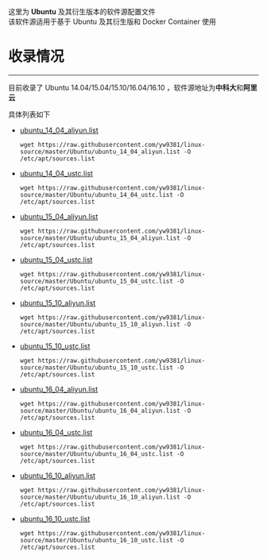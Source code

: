 这里为 **Ubuntu** 及其衍生版本的软件源配置文件  
该软件源适用于基于 Ubuntu 及其衍生版和 Docker Container 使用

# 收录情况
--------
目前收录了 Ubuntu 14.04/15.04/15.10/16.04/16.10 ，软件源地址为**中科大**和**阿里云**  

具体列表如下

- [ubuntu_14_04_aliyun.list](ubuntu_14_04_aliyun.list)  
	```
	wget https://raw.githubusercontent.com/yw9381/linux-source/master/Ubuntu/ubuntu_14_04_aliyun.list -O /etc/apt/sources.list
	```
- [ubuntu_14_04_ustc.list](ubuntu_14_04_ustc.list)  
	```
	wget https://raw.githubusercontent.com/yw9381/linux-source/master/Ubuntu/ubuntu_14_04_ustc.list -O /etc/apt/sources.list
	```
- [ubuntu_15_04_aliyun.list](ubuntu_15_04_aliyun.list)  
	```
	wget https://raw.githubusercontent.com/yw9381/linux-source/master/Ubuntu/ubuntu_15_04_aliyun.list -O /etc/apt/sources.list
	```
- [ubuntu_15_04_ustc.list](ubuntu_15_04_ustc.list)  
	```
	wget https://raw.githubusercontent.com/yw9381/linux-source/master/Ubuntu/ubuntu_15_04_ustc.list -O /etc/apt/sources.list
	```
- [ubuntu_15_10_aliyun.list](ubuntu_15_10_aliyun.list)  
	```
	wget https://raw.githubusercontent.com/yw9381/linux-source/master/Ubuntu/ubuntu_15_10_aliyun.list -O /etc/apt/sources.list
	```
- [ubuntu_15_10_ustc.list](ubuntu_15_10_ustc.list)  
	```
	wget https://raw.githubusercontent.com/yw9381/linux-source/master/Ubuntu/ubuntu_15_10_ustc.list -O /etc/apt/sources.list
	```
- [ubuntu_16_04_aliyun.list](ubuntu_16_04_aliyun.list)  
	```
	wget https://raw.githubusercontent.com/yw9381/linux-source/master/Ubuntu/ubuntu_16_04_aliyun.list -O /etc/apt/sources.list
	```
- [ubuntu_16_04_ustc.list](ubuntu_16_04_ustc.list)  
	```
	wget https://raw.githubusercontent.com/yw9381/linux-source/master/Ubuntu/ubuntu_16_04_ustc.list -O /etc/apt/sources.list
	```
- [ubuntu_16_10_aliyun.list](ubuntu_16_10_aliyun.list)  
	```
	wget https://raw.githubusercontent.com/yw9381/linux-source/master/Ubuntu/ubuntu_16_10_aliyun.list -O /etc/apt/sources.list
	```
- [ubuntu_16_10_ustc.list](ubuntu_16_10_ustc.list)  
	```
	wget https://raw.githubusercontent.com/yw9381/linux-source/master/Ubuntu/ubuntu_16_10_ustc.list -O /etc/apt/sources.list
	```